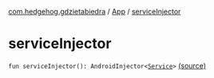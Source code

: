 [com.hedgehog.gdzietabiedra](../index.md) / [App](index.md) / [serviceInjector](./service-injector.md)

# serviceInjector

`fun serviceInjector(): AndroidInjector<`[`Service`](https://developer.android.com/reference/android/app/Service.html)`>` [(source)](https://github.com/asvid/GdzieTaBiedra/tree/master/app/src/main/java/com/hedgehog/gdzietabiedra/App.kt#L31)